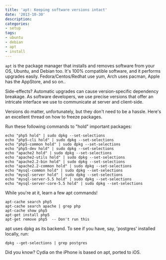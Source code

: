 ```yaml
---
title: 'apt: Keeping software versions intact'
date: '2013-10-30'
description:
categories:
- setup
tags:
- ubuntu
- debian
- apt
- install
---
```


`apt` is the package manager that installs and removes software from your OS, Ubuntu, and Debian too. It's 100% compatible software, and it performs upgrades easily. Fedora/Centos/Redhat use yum, Arch uses pacman, Apple has the AppStore, and so on..

Side-effects? 
Automatic upgrades can cause version-specific dependency breakage.
As software developers, we use precise versions that offer an intricate interface we use to communicate at server and client-side.

Versions do matter, unfortunately, but they don't need to be a hassle.
Here's an excellent thread on how to freeze packages.

Run these following commands to "hold" important packages:

```
echo "php5 hold" | sudo dpkg --set-selections
echo "php5-cli hold" | sudo dpkg --set-selections
echo "php5-common hold" | sudo dpkg --set-selections
echo "php5-dev hold" | sudo dpkg --set-selections
echo "apache2 hold" | sudo dpkg --set-selections
echo "apache2-utils hold" | sudo dpkg --set-selections
echo "apache2.2-bin hold" | sudo dpkg --set-selections
echo "apache2.2-common hold" | sudo dpkg --set-selections
echo "mysql-common hold" | sudo dpkg --set-selections
echo "mysql-server hold" | sudo dpkg --set-selections
echo "mysql-server-5.5 hold" | sudo dpkg --set-selections
echo "mysql-server-core-5.5 hold" | sudo dpkg --set-selections
```

While you're at it, learn a few apt commands!
```
apt-cache search php5
apt-cache search apache | grep php
apt-cache show php5
apt-get install php5
apt-get remove php5  -- Don't run this 
```

apt uses dpkg as its backend. To see if you have, say, 'postgres' installed locally, run:
```
dpkg --get-selections | grep postgres
```

Did you know? Cydia on the iPhone is based on apt, ported to iOS.
